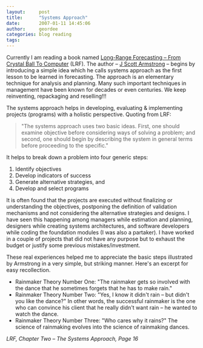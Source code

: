 ```yaml
---
layout:     post
title:      "Systems Approach"
date:       2007-01-11 14:45:06
author:     geordee
categories: blog reading
tags:       
---
```


Currently I am reading a book named [Long-Range Forecasting – From Crystal Ball To Computer](http://books.google.co.in/books?id=7DAcAAAAIAAJ "Long-Range Forecasting: From Crystal Ball to Computer") (LRF). The author – [J Scott Armstrong](http://www.jscottarmstrong.com/ "J Scott Armstrong") – begins by introducing a simple idea which he calls systems approach as the first lesson to be learned in forecasting. The approach is an elementary technique for analysis and planning. Many such important techniques in management have been known for decades or even centuries. We keep reinventing, repackaging and reselling!!!

The systems approach helps in developing, evaluating & implementing projects (programs) with a holistic perspective. Quoting from LRF:

> "The systems approach uses two basic ideas. First, one should examine objective before considering ways of solving a problem; and second, one should begin by describing the system in general terms before proceeding to the specific."

It helps to break down a problem into four generic steps:

1. Identify objectives
2. Develop indicators of success
3. Generate alternative strategies, and
4. Develop and select programs

It is often found that the projects are executed without finalizing or understanding the objectives, postponing the definition of validation mechanisms and not considering the alternative strategies and designs. I have seen this happening among managers while estimation and planning, designers while creating systems architectures, and software developers while coding the foundation modules (I was also a partaker). I have worked in a couple of projects that did not have any purpose but to exhaust the budget or justify some previous mistakes/investment.

These real experiences helped me to appreciate the basic steps illustrated by Armstrong in a very simple, but striking manner. Here's an excerpt for easy recollection.

- Rainmaker Theory Number One: "The rainmaker gets so involved with the dance that he sometimes forgets that he has to make rain."
- Rainmaker Theory Number Two: "Yes, I know it didn't rain – but didn't you like the dance?" In other words, the successful rainmaker is the one who can convince his client that he really didn't want rain – he wanted to watch the dance.
- Rainmaker Theory Number Three: "Who cares why it rains?" The science of rainmaking evolves into the science of rainmaking dances.

_LRF, Chapter Two – The Systems Approach, Page 16_
